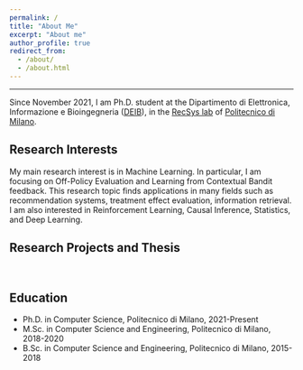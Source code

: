 ```yaml
---
permalink: /
title: "About Me"
excerpt: "About me"
author_profile: true
redirect_from: 
  - /about/
  - /about.html
---
```

---
Since November 2021, I am Ph.D. student at the Dipartimento di Elettronica, Informazione e Bioingegneria 
([DEIB](https://www.deib.polimi.it/)), in the [RecSys lab](https://recsys.deib.polimi.it/)
of [Politecnico di Milano](https://www.polimi.it/).


Research Interests
---
My main research interest is in Machine Learning. In particular, I am focusing on Off-Policy Evaluation and Learning from Contextual Bandit feedback.
This research topic finds applications in many fields such as recommendation systems, treatment effect evaluation, information retrieval. 
I am also interested in Reinforcement Learning, Causal Inference, Statistics, and Deep Learning.


Research Projects and Thesis
---

<br>

Education
---
* Ph.D. in Computer Science, Politecnico di Milano, 2021-Present
* M.Sc. in Computer Science and Engineering, Politecnico di Milano, 2018-2020
* B.Sc. in Computer Science and Engineering, Politecnico di Milano, 2015-2018

